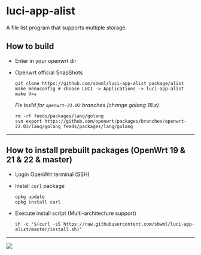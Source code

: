 # luci-app-alist

A file list program that supports multiple storage.

## How to build

- Enter in your openwrt dir

- Openwrt official SnapShots

  ```shell
  git clone https://github.com/sbwml/luci-app-alist package/alist
  make menuconfig # choose LUCI -> Applications -> luci-app-alist
  make V=s
  ```

  *Fix build for `openwrt-21.02` branches (change golang 18.x)*

  ```shell
  rm -rf feeds/packages/lang/golang
  svn export https://github.com/openwrt/packages/branches/openwrt-22.03/lang/golang feeds/packages/lang/golang
  ```

--------------

## How to install prebuilt packages (OpenWrt 19 & 21 & 22 & master)

- Login OpenWrt terminal (SSH)

- Install `curl` package
  ```shell
  opkg update
  opkg install curl
  ```

- Execute install script (Multi-architecture support)
  ```shell
  sh -c "$(curl -sS https://raw.githubusercontent.com/sbwml/luci-app-alist/master/install.sh)"
  ```

--------------

![](https://user-images.githubusercontent.com/16485166/182457881-ac7dfb65-aa3b-41fb-9b55-1770f136aa5e.png)

